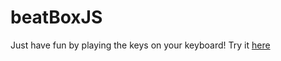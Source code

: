 # beatBoxJS
Just have fun by playing the keys on your keyboard! Try it <a href='https://beatboxjsab.netlify.app/'>here</a>
